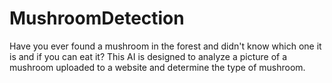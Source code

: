# MushroomDetection
Have you ever found a mushroom in the forest and didn't know which one it is and if you can eat it? This AI is designed to analyze a picture of a mushroom uploaded to a website and determine the type of mushroom.
